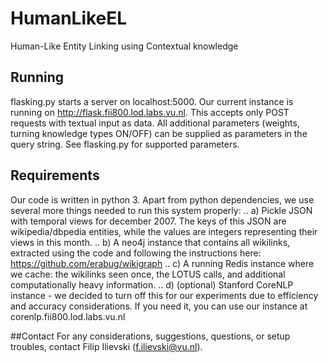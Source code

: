 # HumanLikeEL
Human-Like Entity Linking using Contextual knowledge

## Running

flasking.py starts a server on localhost:5000. Our current instance is running on http://flask.fii800.lod.labs.vu.nl. This accepts only POST requests with textual input as data. All additional parameters (weights, turning knowledge types ON/OFF) can be supplied as parameters in the query string. See flasking.py for supported parameters.

## Requirements

Our code is written in python 3.
Apart from python dependencies, we use several more things needed to run this system properly:
.. a) Pickle JSON with temporal views for december 2007. The keys of this JSON are wikipedia/dbpedia entities, while the values are integers representing their views in this month. 
.. b) A neo4j instance that contains all wikilinks, extracted using the code and following the instructions here: https://github.com/erabug/wikigraph
.. c) A running Redis instance where we cache: the wikilinks seen once, the LOTUS calls, and additional computationally heavy information.
.. d) (optional) Stanford CoreNLP instance - we decided to turn off this for our experiments due to efficiency and accuracy considerations. If you need it, you can use our instance at corenlp.fii800.lod.labs.vu.nl

##Contact
For any considerations, suggestions, questions, or setup troubles, contact Filip Ilievski (f.ilievski@vu.nl).
